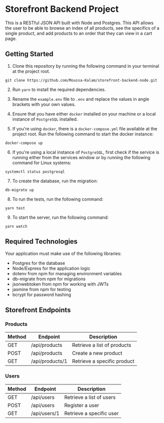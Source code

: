 # Storefront Backend Project
This is a RESTful JSON API built with Node and Postgres. This API allows the user to be able to browse an index of all products, see the specifics of a single product, and add products to an order that they can view in a cart page. 

## Getting Started
1. Clone this repository by running the following command in your terminal at the project root.
```
git clone https://github.com/Moussa-Kalam/storefront-backend-node.git
```

2. Run `yarn` to install the required dependencies.

3. Rename the `example.env` file to `.env` and replace the values in angle brackets with your own values.

4. Ensure that you have either `docker` installed on your machine or a local instance of `PostgreSQL` installed.

5. If you're using `docker`, there is a `docker-compose.yml` file available at the project root. Run the following command to start the docker instance:
```
docker-compose up
```

6. If you're using a local instance of `PostgreSQL`, first check if the service is running either from the services window or by running the following command for Linux systems:
```
systemctl status postgresql
```

7. To create the database, run the migration:
```
db-migrate up
```

8. To run the tests, run the following command:
```
yarn test
```

9. To start the server, run the following command: 
```
yarn watch
```




## Required Technologies
Your application must make use of the following libraries:
- Postgres for the database
- Node/Express for the application logic
- dotenv from npm for managing environment variables
- db-migrate from npm for migrations
- jsonwebtoken from npm for working with JWTs
- jasmine from npm for testing
- bcrypt for password hashing


## Storefront Endpoints

### Products

| Method | Endpoint | Description |
| --- | --- | --- |
| GET | /api/products | Retrieve a list of products |
| POST | /api/products | Create a new product |
| GET | /api/products/1 | Retrieve a specific product |

### Users 

| Method | Endpoint | Description |
| --- | --- | --- |
| GET | /api/users | Retrieve a list of users |
| POST | /api/users | Register a user |
| GET | /api/users/1 | Retrieve a specific user |

